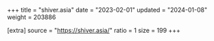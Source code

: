 +++
title = "shiver.asia"
date = "2023-02-01"
updated = "2024-01-08"
weight = 203886

[extra]
source = "https://shiver.asia/"
ratio = 1
size = 199
+++
